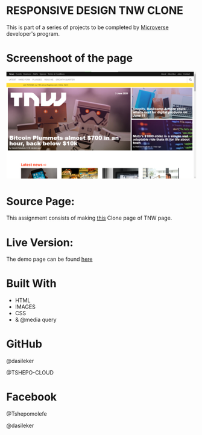 # RESPONSIVE DESIGN TNW CLONE
This is part of a series of projects to be completed by [Microverse](microverse.org) developer's program.

# Screenshoot of the page
![screenshot](assets/images/screenshots.png)


# Source Page:
This assignment consists of making [this](https://thenextweb.com/) Clone page of TNW page.

# Live Version:
The demo page can be found [here]()



# Built With
- HTML<br>
- IMAGES<br>
- CSS <br>
- & @media query <br>

# GitHub
@dasileker

@TSHEPO-CLOUD

# Facebook
@Tshepomolefe

@dasileker







